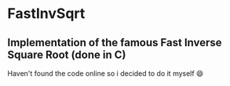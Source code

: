 # FastInvSqrt
Implementation of the famous Fast Inverse Square Root (done in C)
---------------------------------------------------------------
Haven't found the code online so i decided to do it myself  😄
